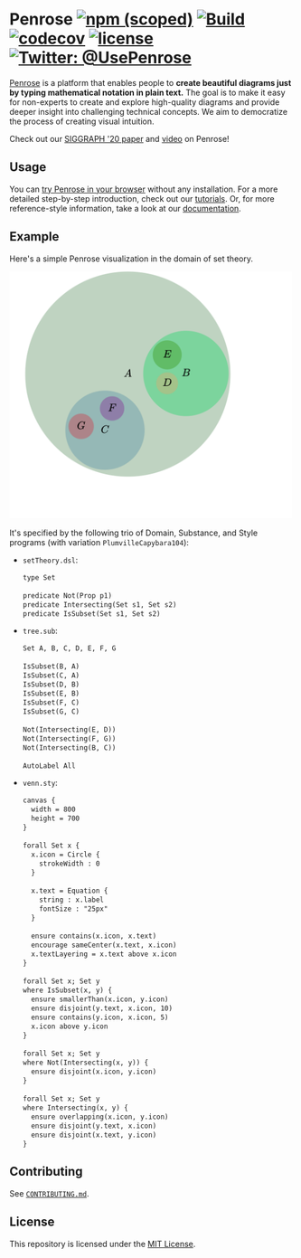 # Penrose [![npm (scoped)](https://img.shields.io/npm/v/@penrose/core)](https://www.npmjs.com/package/@penrose/core) [![Build](https://github.com/penrose/penrose/actions/workflows/build.yml/badge.svg)](https://github.com/penrose/penrose/actions/workflows/build.yml) [![codecov](https://codecov.io/gh/penrose/penrose/branch/main/graph/badge.svg?token=opGTmY4rkK)](https://codecov.io/gh/penrose/penrose)  [![license](https://img.shields.io/github/license/penrose/penrose)](LICENSE) [![Twitter: @UsePenrose](https://img.shields.io/twitter/follow/UsePenrose?style=social)](https://twitter.com/UsePenrose)

[Penrose](https://penrose.cs.cmu.edu/) is a platform that enables people to
**create beautiful diagrams just by typing mathematical notation in plain
text.** The goal is to make it easy for non-experts to create and explore
high-quality diagrams and provide deeper insight into challenging technical
concepts. We aim to democratize the process of creating visual intuition.

Check out our [SIGGRAPH '20 paper](https://penrose.cs.cmu.edu/siggraph20.html)
and [video](https://vimeo.com/416822487) on Penrose!

## Usage

You can [try Penrose in your browser](https://penrose.cs.cmu.edu/try/index.html)
without any installation. For a more detailed step-by-step introduction, check
out our [tutorials](https://penrose.cs.cmu.edu/docs/tutorial/welcome). Or, for
more reference-style information, take a look at our
[documentation](https://penrose.cs.cmu.edu/docs/ref).

## Example

Here's a simple Penrose visualization in the domain of set theory.

<img src="docs/assets/output.svg" width=500>

It's specified by the following trio of Domain, Substance, and Style programs
(with variation `PlumvilleCapybara104`):

- `setTheory.dsl`:

  ```
  type Set
  
  predicate Not(Prop p1)
  predicate Intersecting(Set s1, Set s2)
  predicate IsSubset(Set s1, Set s2)
  ```

- `tree.sub`:

  ```
  Set A, B, C, D, E, F, G
  
  IsSubset(B, A)
  IsSubset(C, A)
  IsSubset(D, B)
  IsSubset(E, B)
  IsSubset(F, C)
  IsSubset(G, C)
  
  Not(Intersecting(E, D))
  Not(Intersecting(F, G))
  Not(Intersecting(B, C))
  
  AutoLabel All
  ```

- `venn.sty`:

  ```
  canvas {
    width = 800
    height = 700
  }
  
  forall Set x {
    x.icon = Circle {
      strokeWidth : 0
    }
  
    x.text = Equation {
      string : x.label
      fontSize : "25px"
    }
  
    ensure contains(x.icon, x.text)
    encourage sameCenter(x.text, x.icon)
    x.textLayering = x.text above x.icon
  }
  
  forall Set x; Set y
  where IsSubset(x, y) {
    ensure smallerThan(x.icon, y.icon)
    ensure disjoint(y.text, x.icon, 10)
    ensure contains(y.icon, x.icon, 5)
    x.icon above y.icon
  }
  
  forall Set x; Set y
  where Not(Intersecting(x, y)) {
    ensure disjoint(x.icon, y.icon)
  }
  
  forall Set x; Set y
  where Intersecting(x, y) {
    ensure overlapping(x.icon, y.icon)
    ensure disjoint(y.text, x.icon)
    ensure disjoint(x.text, y.icon)
  }
  ```

## Contributing

See [`CONTRIBUTING.md`](CONTRIBUTING.md).

## License

This repository is licensed under the [MIT License](LICENSE).
